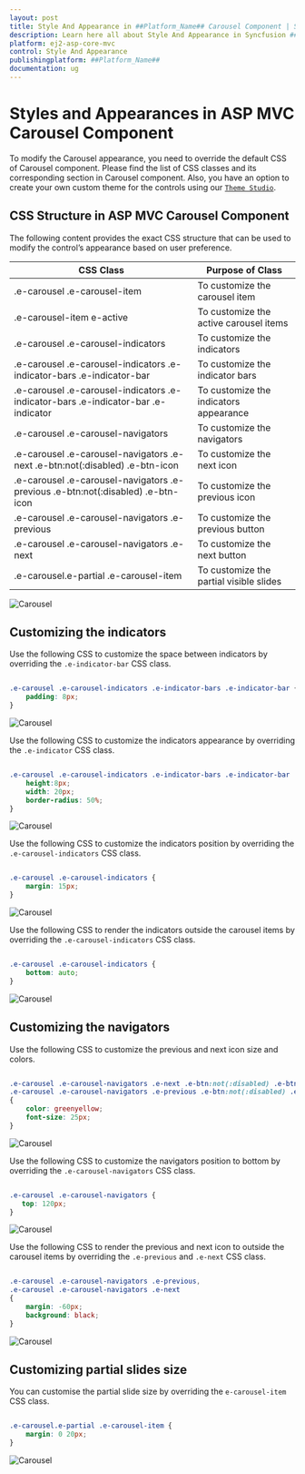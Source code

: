 ```yaml
---
layout: post
title: Style And Appearance in ##Platform_Name## Carousel Component | Syncfusion
description: Learn here all about Style And Appearance in Syncfusion ##Platform_Name## Carousel component of Syncfusion Essential JS 2 and more.
platform: ej2-asp-core-mvc
control: Style And Appearance
publishingplatform: ##Platform_Name##
documentation: ug
---
```


# Styles and Appearances in ASP MVC Carousel Component

To modify the Carousel appearance, you need to override the default CSS of Carousel component. Please find the list of CSS classes and its corresponding section in Carousel component. Also, you have an option to create your own custom theme for the controls using our [`Theme Studio`](https://ej2.syncfusion.com/themestudio/?theme=material).

## CSS Structure in ASP MVC Carousel Component

The following content provides the exact CSS structure that can be used to modify the control’s appearance based on user preference.

CSS Class | Purpose of Class
-----|-----
|.e-carousel .e-carousel-item|To customize the carousel item
|.e-carousel-item e-active| To customize the active carousel items
|.e-carousel .e-carousel-indicators|To customize the indicators
|.e-carousel .e-carousel-indicators .e-indicator-bars .e-indicator-bar|To customize the indicator bars
|.e-carousel .e-carousel-indicators .e-indicator-bars .e-indicator-bar .e-indicator|To customize the indicators appearance
|.e-carousel .e-carousel-navigators|To customize the navigators
|.e-carousel .e-carousel-navigators .e-next .e-btn:not(:disabled) .e-btn-icon|To customize the next icon
|.e-carousel .e-carousel-navigators .e-previous .e-btn:not(:disabled) .e-btn-icon|To customize the previous icon
|.e-carousel .e-carousel-navigators .e-previous|To customize the previous button
|.e-carousel .e-carousel-navigators .e-next|To customize the next button
|.e-carousel.e-partial .e-carousel-item|To customize the partial visible slides

![Carousel](./images/carousel.jpg)

## Customizing the indicators

Use the following CSS to customize the space between indicators by overriding the `.e-indicator-bar` CSS class.

```CSS

.e-carousel .e-carousel-indicators .e-indicator-bars .e-indicator-bar {
    padding: 8px;
}

```

![Carousel](./images/indicators.jpg)

Use the following CSS to customize the indicators appearance by overriding the `.e-indicator` CSS class.

```CSS

.e-carousel .e-carousel-indicators .e-indicator-bars .e-indicator-bar .e-indicator {
    height:8px;
    width: 20px;
    border-radius: 50%;
}

```

![Carousel](./images/indicators-style.jpg)

Use the following CSS to customize the indicators position by overriding the `.e-carousel-indicators` CSS class.

```CSS

.e-carousel .e-carousel-indicators {
    margin: 15px;
}

```

![Carousel](./images/indicators-position.jpg)

Use the following CSS to render the indicators outside the carousel items by overriding the `.e-carousel-indicators` CSS class.

```CSS

.e-carousel .e-carousel-indicators {
    bottom: auto;
}

```

![Carousel](./images/indicators-outside.jpg)

## Customizing the navigators

Use the following CSS to customize the previous and next icon size and colors.

```CSS

.e-carousel .e-carousel-navigators .e-next .e-btn:not(:disabled) .e-btn-icon,
.e-carousel .e-carousel-navigators .e-previous .e-btn:not(:disabled) .e-btn-icon
{
    color: greenyellow;
    font-size: 25px;
}

```

![Carousel](./images/navigators-size-color.jpg)

Use the following CSS to customize the navigators position to bottom by overriding the `.e-carousel-navigators` CSS class.

```CSS

.e-carousel .e-carousel-navigators {
   top: 120px;
}

```

![Carousel](./images/navigators-position.jpg)

Use the following CSS to render the previous and next icon to outside the carousel items by overriding the `.e-previous` and `.e-next` CSS class.

```CSS

.e-carousel .e-carousel-navigators .e-previous,
.e-carousel .e-carousel-navigators .e-next
{
    margin: -60px;
    background: black;
}

```

![Carousel](./images/previous-next.jpg)

## Customizing partial slides size

You can customise the partial slide size by overriding the `e-carousel-item` CSS class.

```CSS

.e-carousel.e-partial .e-carousel-item {
    margin: 0 20px;
}

```

![Carousel](./images/partial-slide.jpg)